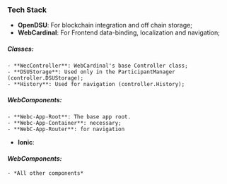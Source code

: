 ### Tech Stack
- **OpenDSU**: For blockchain integration and off chain storage;
- **WebCardinal**: For Frontend data-binding, localization and navigation;
##### *Classes:*
    - **WecController**: WebCardinal's base Controller class;
    - **DSUStorage**: Used only in the ParticipantManager (controller.DSUStorage);
    - **History**: Used for navigation (controller.History);
##### *WebComponents:*
    - **Webc-App-Root**: The base app root.
    - **Webc-App-Container**: necessary;
    - **WebC-App-Router**: for navigation
    
- **Ionic**: 
#### *WebComponents:*
    - *All other components*